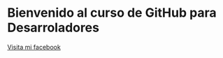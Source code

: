 # Bienvenido al curso de GitHub para Desarroladores

[Visita mi facebook](https://www.facebook.com/iivan.castro.9)
